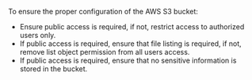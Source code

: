To ensure the proper configuration of the AWS S3 bucket:

-   Ensure public access is required, if not, restrict access to
    authorized users only.
-   If public access is required, ensure that file listing is required,
    if not, remove list object permission from all users access.
-   If public access is required, ensure that no sensitive information
    is stored in the bucket.
